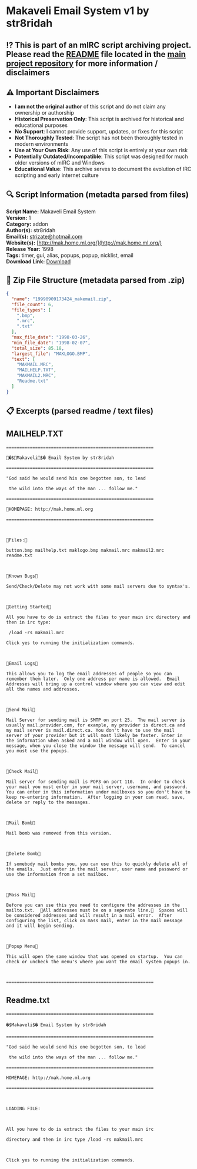 # Makaveli Email System v1 by str8ridah

## ⁉️ This is part of an mIRC script archiving project. Please read the [README](https://github.com/sorzkode/mirc_scripts_archive/blob/main/README.md) file located in the [main project repository](https://github.com/sorzkode/mirc_scripts_archive) for more information / disclaimers  

## ⚠️ Important Disclaimers

- **I am not the original author** of this script and do not claim any ownership or authorship
- **Historical Preservation Only**: This script is archived for historical and educational purposes
- **No Support**: I cannot provide support, updates, or fixes for this script
- **Not Thoroughly Tested**: The script has not been thoroughly tested in modern environments
- **Use at Your Own Risk**: Any use of this script is entirely at your own risk
- **Potentially Outdated/Incompatible**: This script was designed for much older versions of mIRC and Windows
- **Educational Value**: This archive serves to document the evolution of IRC scripting and early internet culture

## 🔍 Script Information (metadta parsed from files)

**Script Name:** Makaveli Email System  
**Version:** 1  
**Category:** addon  
**Author(s):** str8ridah  
**Email(s):** <strizate@hotmail.com>  
**Website(s):** [http://mak.home.ml.org/](http://mak.home.ml.org/)  
**Release Year:** 1998  
**Tags:** timer, gui, alias, popups, popup, nicklist, email  
**Download Link:** [Download](https://github.com/sorzkode/mirc_scripts_archive/raw/main/hawkee.com/19990909173424_makemail/19990909173424_makemail.zip)  

## 📂 Zip File Structure (metadata parsed from .zip)

```json
{
  "name": "19990909173424_makemail.zip",
  "file_count": 6,
  "file_types": [
    ".bmp",
    ".mrc",
    ".txt"
  ],
  "max_file_date": "1998-03-26",
  "min_file_date": "1998-02-07",
  "total_size": 85.18,
  "largest_file": "MAKLOGO.BMP",
  "text": [
    "MAKMAIL.MRC",
    "MAILHELP.TXT",
    "MAKMAIL2.MRC",
    "Readme.txt"
  ]
}
```

## 📋 Excerpts (parsed readme / text files)

## MAILHELP.TXT

```text
========================================================
�$Makaveli$� Email System by str8ridah
========================================================
"God said he would send his one begotten son, to lead 
 the wild into the ways of the man ... follow me."
========================================================
HOMEPAGE: http://mak.home.ml.org
========================================================

Files:
button.bmp mailhelp.txt maklogo.bmp makmail.mrc makmail2.mrc readme.txt

Known Bugs
Send/Check/Delete may not work with some mail servers due to syntax's.

Getting Started
All you have to do is extract the files to your main irc directory and then in irc type:
 /load -rs makmail.mrc
Click yes to running the initialization commands.

Email Logs
This allows you to log the email addresses of people so you can remember them later.  Only one address per name is allowed.  Email Addresses will bring up a control window where you can view and edit all the names and addresses.

Send Mail
Mail Server for sending mail is SMTP on port 25.  The mail server is usually mail.provider.com, for example, my provider is direct.ca and my mail server is mail.direct.ca. You don't have to use the mail server of your provider but it will most likely be faster. Enter in the information when asked and a mail window will open.  Enter in your message, when you close the window the message will send.  To cancel you must use the popups.

Check Mail
Mail server for sending mail is POP3 on port 110.  In order to check your mail you must enter in your mail server, username, and password.  You can enter in this information under mailboxes so you don't have to keep re-entering information.  After logging in your can read, save, delete or reply to the messages.

Mail Bomb
Mail bomb was removed from this version.

Delete Bomb
If somebody mail bombs you, you can use this to quickly delete all of the emails.  Just enter in the mail server, user name and password or use the information from a set mailbox.
  
Mass Mail
Before you can use this you need to configure the addresses in the mailto.txt.  All addresses must be on a seperate line.  Spaces will be considered addresses and will result in a mail error.  After configuring the list, click on mass mail, enter in the mail message and it will begin sending.

Popup Menu
This will open the same window that was opened on startup.  You can check or uncheck the menu's where you want the email system popups in.

========================================================
```

## Readme.txt

```text
========================================================
�$Makaveli$� Email System by str8ridah
========================================================
"God said he would send his one begotten son, to lead 
 the wild into the ways of the man ... follow me."
========================================================
HOMEPAGE: http://mak.home.ml.org
========================================================

LOADING FILE:

All you have to do is extract the files to your main irc 
directory and then in irc type /load -rs makmail.mrc

Click yes to running the initialization commands.


```
